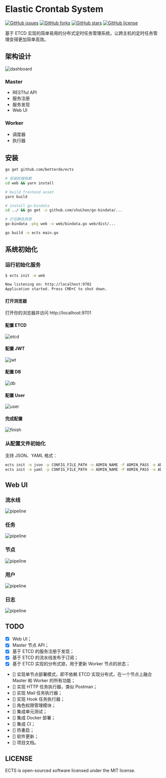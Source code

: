 # Elastic Crontab System

[![GitHub issues](https://img.shields.io/github/issues/betterde/ects)](https://github.com/betterde/ects/issues)
[![GitHub forks](https://img.shields.io/github/forks/betterde/ects)](https://github.com/betterde/ects/network)
[![GitHub stars](https://img.shields.io/github/stars/betterde/ects)](https://github.com/betterde/ects/stargazers)
[![GitHub license](https://img.shields.io/github/license/betterde/ects)](https://github.com/betterde/ects/blob/master/LICENSE)

基于 ETCD 实现的简单易用的分布式定时任务管理系统，让跨主机的定时任务管理变得更加简单高效。

## 架构设计

![dashboard](docs/overview/architecture.jpg)

### Master 
* RESTful API
* 服务注册
* 服务发现
* Web UI

### Worker
* 调度器
* 执行器

## 安装

```bash
go get github.com/betterde/ects

# 安装前端依赖
cd web && yarn install

# build frontend asset
yarn build

# install go-bindata
cd ../ && go get -u github.com/shuLhan/go-bindata/...

# 打包静态资源
go-bindata -pkg web -o web/bindata.go web/dist/...

go build -o ects main.go

```

## 系统初始化

### 运行初始化服务
```bash
$ ects init -m web

Now listening on: http://localhost:9701
Application started. Press CMD+C to shut down.
```

#### 打开浏览器
打开你的浏览器并访问 http://localhost:9701

#### 配置 ETCD

![etcd](docs/overview/initialization/init-etcd.png)

#### 配置 JWT

![jwt](docs/overview/initialization/init-jwt.png)

#### 配置 DB

![db](docs/overview/initialization/init-db.png)

#### 配置 User

![user](docs/overview/initialization/init-user.png)

#### 完成配置

![finish](docs/overview/initialization/init-complete.png)

### 从配置文件初始化

支持 JSON、YAML 格式：

```bash
ects init -m json -p CONFIG_FILE_PATH -n ADMIN_NAME -P ADMIN_PASS -e ADMIN_MAIL
ects init -m yaml -p CONFIG_FILE_PATH -n ADMIN_NAME -P ADMIN_PASS -e ADMIN_MAIL
```

## Web UI

### 流水线

![pipeline](docs/overview/pipeline.png)

### 任务

![pipeline](docs/overview/task.png)

### 节点

![pipeline](docs/overview/node.png)

### 用户

![pipeline](docs/overview/user.png)

### 日志

![pipeline](docs/overview/user-log.png)

## TODO

- [x] Web UI；
- [x] Master 节点 API；
- [x] 基于 ETCD 的服务注册于发现；
- [x] 基于 ETCD 的流水线发布于订阅；
- [x] 基于 ETCD 实现的分布式锁，用于更新 Worker 节点的状态；
- [] 实现单节点部署模式，即不依赖 ETCD 实现分布式，在一个节点上融合 Master 和 Worker 的所有功能；
- [] 实现 HTTP 任务执行器，类似 Postman；
- [] 实现 Mail 任务执行器；
- [] 实现 Hook 任务执行器；
- [] 角色权限管理模块；
- [] 集成单元测试；
- [] 集成 Docker 部署；
- [] 集成 CI；
- [] 热重启；
- [] 软件更新；
- [] 项目文档。

## LICENSE
ECTS is open-sourced software licensed under the MIT license.